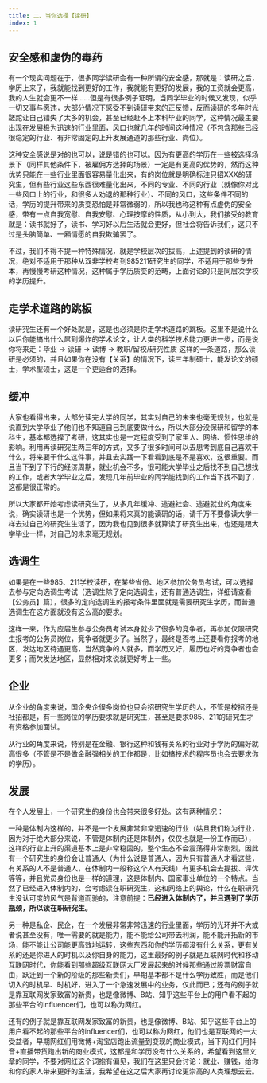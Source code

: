 ```yaml
---
title: 二、当你选择【读研】
index: 1
---
```


## 安全感和虚伪的毒药

有一个现实问题在于，很多同学读研会有一种所谓的安全感，那就是：读研之后，学历上来了，我就能找到更好的工作，我就能有更好的发展，我的工资就会更高，我的人生就会更不一样……但是有很多例子证明，当同学毕业的时候又发现，似乎一切又事与愿违，大部分情况下感受不到读研带来的正反馈，反而读研的多年时光蹉跎让自己错失了太多的机会，甚至已经赶不上本科毕业的同学，这种情况最主要出现在发展极为迅速的行业里面，风口也就几年的时间这种情况（不包含那些已经很稳定的行业、有非常固定的上升发展通道的那些行业、岗位）。

这种安全感说是对的也可以，说是错的也可以。因为有更高的学历在一些被选择场景下（同样其他条件下，被雇佣方选择的场景）一定是有更高的优势的，然而这种优势只能在一些行业里面很容易量化出来，有的岗位就是明确标注只招XXX的研究生，但有些行业这些东西很难量化出来，不同的专业、不同的行业（就像你对比一些风口上的行业，和很多人劝退的那种行业）、不同的风口，这些条件不同的话，学历的提升带来的质变恐怕是非常微弱的，所以我也称这种有点虚伪的安全感，带有一点自我宽慰、自我安慰、心理按摩的性质，从小到大，我们接受的教育就是：读书就好了，读书、学习好以后生活就会更好，但社会将告诉我们，这只不过是头脑简单、一厢情愿的自我欺骗罢了。

不过，我们不得不提一种特殊情况，就是学校层次的拔高，上述提到的读研的情况，绝对不适用于那种从双非学校考到985211研究生的同学，不适用于那些专升本，再慢慢考研这种情况，这种属于学历质变的范畴，上面讨论的只是同层次学校的学历提升。

## 走学术道路的跳板

读研究生还有一个好处就是，这是也必须是你走学术道路的跳板。这里不是说什么以后你能搞出什么屌到爆炸的学术论文，让人类的科学技术能力更进一步，而是说你将来走：毕业 -> 读研 -> 读博 -> 教职/留校/研究性质 这样的一条道路，那么读研是必须的，并且如果你在没有【关系】的情况下，读三年制硕士，能发论文的硕士，学术型硕士，这是一个更适合的选择。

## 缓冲

大家也看得出来，大部分读完大学的同学，其实对自己的未来也毫无规划，也就是说直到大学毕业了他们也不知道自己到底要做什么，所以大部分没保研和留学的本科生，基本都选择了考研，这其实也是一定程度受到了家里人、网络、惯性思维的影响。利用再读研究生两三年的方式，又多了很多时间可以去思考到底自己喜欢干什么，将来要干什么这件事，并且去实践一下看看到底是不是喜欢，这很重要。而且当下到了下行的经济周期，就业机会不多，很可能大学毕业之后找不到自己想找的工作，或者大学毕业之后，发现几年前毕业的同学能找到的工作当下找不到了，这都是很正常的。

所以大家都开始考虑读研究生了，从多几年缓冲、逃避社会、逃避就业的角度来说，确实读研也是一个优势，但如果将来真的能读研的话，请千万不要像读大学一样去过自己的研究生生活了，因为我也见到很多就算读了研究生出来，也还是跟大学毕业一样，对自己的未来毫无规划。



## 选调生

如果是在一些985、211学校读研，在某些省份、地区参加公务员考试，可以选择去参与定向选调生考试（选调生除了定向选调生，还有普通选调生，详细请查看【公务员】篇），很多的定向选调生的报考条件里面就是需要研究生学历，而普通选调生在这方面就没有这么高的要求。

这样一来，作为应届生参与公务员考试本身就少了很多的竞争者，再参加仅限研究生报考的公务员岗位，竞争者就更少了。当然了，最终是否考上还要看你报考的地区，发达地区待遇更高，当然竞争的人就多，而学历又好，履历也好的竞争者也会更多；而欠发达地区，显然相对来说就更好考上一些。

## 企业

从企业的角度来说，国企央企很多岗位也只会招研究生学历的人，不管是校招还是社招都是，有一些岗位的学历要求就是研究生，甚至是要求985、211的研究生才有资格参加面试。

从行业的角度来说，特别是在金融、银行这种和钱有关系的行业对于学历的偏好就高很多（不管是不是做金融强相关的工作都是，比如搞技术的程序员也会去要求你的学历）。

## 发展

在个人发展上，一个研究生的身份也会带来很多好处。这有两种情况：

一种是体制内这样的，并不是一个发展非常非常迅速的行业（姑且我们称为行业，因为对于绝大部分来说，不管是体制内还是体制外，仅仅也就是一份工作而已），这样的行业上升的渠道基本上是非常稳固的，整个生态不会震荡得非常剧烈，因此有一个研究生的身份会让普通人（为什么说是普通人，因为只有普通人才看这些，有关系的人不是普通人，在体制内一般称这个人有天线）有更多机会去提拔、评优等等，并且党员身份也是一样的道理，这是体制内、国家事业单位的一个特点。当然了已经进入体制内的，会考虑读在职研究生，这和网络上的舆论，什么在职研究生没认可度的风气是背道而驰的，注意前提：**已经进入体制内了，并且遇到了学历瓶颈，所以读在职研究生。**

另一种是私企、民企，在一个发展非常非常迅速的行业里面，学历的光环并不大或者说甚至没有，唯一需要的就是能力，能不能给公司带去利润，能不能开拓新的市场，能不能让公司能更高效地运转，这些东西和你的学历都没有什么关系，更有关系的还是你进入的时机以及你自身的能力，这里最好的例子就是互联网时代和移动互联网时代，你能看到那些超级互联网大厂发展起来的时候那些通过股票财富自由，跃迁到一个新的阶级的那些新贵们，早期基本都不是什么学历致胜，而是他们切入的时机早、时机好，进入了一个急速发展中的业务，仅此而已；还有的例子就是靠互联网发家致富的新贵，也是像微博、B站、知乎这些平台上的用户看不起的那些平台的influencer们，也可以称为网红。

还有的例子就是靠互联网发家致富的新贵，也是像微博、B站、知乎这些平台上的用户看不起的那些平台的influencer们，也可以称为网红，他们也是互联网的一大受益者，早期网红们用微博+淘宝店跑出流量到变现的商业模式，当下网红们用抖音+直播带货跑出新的商业模式，这都是和学历没有什么关系的，希望看到这里文章的同学，不要对网红这个词抱有偏见，我们在这里只会讨论：就业、赚钱，给你和你的家人带来更好的生活，我希望在这之后大家再讨论更崇高的人类理想云云。
